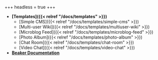 +++
headless = true
+++

- **[Templates]({{< relref "/docs/templates" >}})**
  - [Simple CMS]({{< relref "/docs/templates/simple-cms" >}})
  - [Multi-user Wiki]({{< relref "/docs/templates/multiuser-wiki" >}})
  - [Microblog Feed]({{< relref "/docs/templates/microblog-feed" >}})
  - [Photo Album]({{< relref "/docs/templates/photo-album" >}})
  - [Chat Room]({{< relref "/docs/templates/chat-room" >}})
  - [Video Chat]({{< relref "/docs/templates/video-chat" >}})
- **[Beaker Documentation](https://docs.beakerbrowser.com/)**